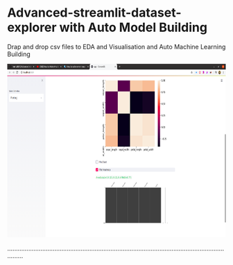 # Advanced-streamlit-dataset-explorer with Auto Model Building
Drap and drop csv files to EDA and Visualisation and Auto Machine Learning Building

<img src="screenshot-2.png" height="400" width="800">

.....................................................................................................................................
